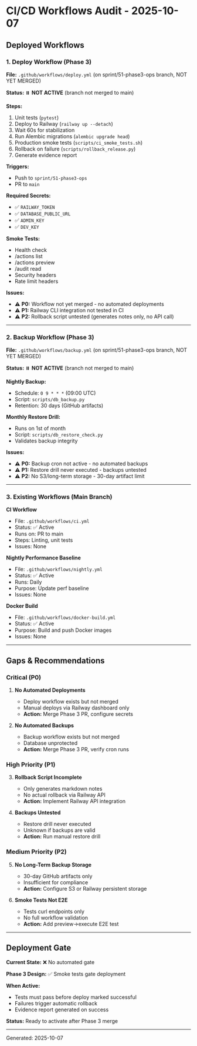 # CI/CD Workflows Audit - 2025-10-07

## Deployed Workflows

### 1. Deploy Workflow (Phase 3)
**File:** `.github/workflows/deploy.yml` (on sprint/51-phase3-ops branch, NOT YET MERGED)

**Status:** ⏸️ **NOT ACTIVE** (branch not merged to main)

**Steps:**
1. Unit tests (`pytest`)
2. Deploy to Railway (`railway up --detach`)
3. Wait 60s for stabilization
4. Run Alembic migrations (`alembic upgrade head`)
5. Production smoke tests (`scripts/ci_smoke_tests.sh`)
6. Rollback on failure (`scripts/rollback_release.py`)
7. Generate evidence report

**Triggers:**
- Push to `sprint/51-phase3-ops`
- PR to `main`

**Required Secrets:**
- ✅ `RAILWAY_TOKEN`
- ✅ `DATABASE_PUBLIC_URL`
- ✅ `ADMIN_KEY`
- ✅ `DEV_KEY`

**Smoke Tests:**
- Health check
- /actions list
- /actions preview
- /audit read
- Security headers
- Rate limit headers

**Issues:**
- ⚠️ **P0:** Workflow not yet merged - no automated deployments
- ⚠️ **P1:** Railway CLI integration not tested in CI
- ⚠️ **P2:** Rollback script untested (generates notes only, no API call)

---

### 2. Backup Workflow (Phase 3)
**File:** `.github/workflows/backup.yml` (on sprint/51-phase3-ops branch, NOT YET MERGED)

**Status:** ⏸️ **NOT ACTIVE** (branch not merged to main)

**Nightly Backup:**
- Schedule: `0 9 * * *` (09:00 UTC)
- Script: `scripts/db_backup.py`
- Retention: 30 days (GitHub artifacts)

**Monthly Restore Drill:**
- Runs on 1st of month
- Script: `scripts/db_restore_check.py`
- Validates backup integrity

**Issues:**
- ⚠️ **P0:** Backup cron not active - no automated backups
- ⚠️ **P1:** Restore drill never executed - backups untested
- ⚠️ **P2:** No S3/long-term storage - 30-day artifact limit

---

### 3. Existing Workflows (Main Branch)

**CI Workflow**
- File: `.github/workflows/ci.yml`
- Status: ✅ Active
- Runs on: PR to main
- Steps: Linting, unit tests
- Issues: None

**Nightly Performance Baseline**
- File: `.github/workflows/nightly.yml`
- Status: ✅ Active
- Runs: Daily
- Purpose: Update perf baseline
- Issues: None

**Docker Build**
- File: `.github/workflows/docker-build.yml`
- Status: ✅ Active
- Purpose: Build and push Docker images
- Issues: None

---

## Gaps & Recommendations

### Critical (P0)
1. **No Automated Deployments**
   - Deploy workflow exists but not merged
   - Manual deploys via Railway dashboard only
   - **Action:** Merge Phase 3 PR, configure secrets

2. **No Automated Backups**
   - Backup workflow exists but not merged
   - Database unprotected
   - **Action:** Merge Phase 3 PR, verify cron runs

### High Priority (P1)
3. **Rollback Script Incomplete**
   - Only generates markdown notes
   - No actual rollback via Railway API
   - **Action:** Implement Railway API integration

4. **Backups Untested**
   - Restore drill never executed
   - Unknown if backups are valid
   - **Action:** Run manual restore drill

### Medium Priority (P2)
5. **No Long-Term Backup Storage**
   - 30-day GitHub artifacts only
   - Insufficient for compliance
   - **Action:** Configure S3 or Railway persistent storage

6. **Smoke Tests Not E2E**
   - Tests curl endpoints only
   - No full workflow validation
   - **Action:** Add preview→execute E2E test

---

## Deployment Gate

**Current State:** ❌ No automated gate

**Phase 3 Design:** ✅ Smoke tests gate deployment

**When Active:**
- Tests must pass before deploy marked successful
- Failures trigger automatic rollback
- Evidence report generated on success

**Status:** Ready to activate after Phase 3 merge

---

Generated: 2025-10-07
